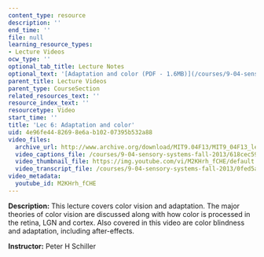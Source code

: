 ```yaml
---
content_type: resource
description: ''
end_time: ''
file: null
learning_resource_types:
- Lecture Videos
ocw_type: ''
optional_tab_title: Lecture Notes
optional_text: '[Adaptation and color (PDF - 1.6MB)](/courses/9-04-sensory-systems-fall-2013/resources/mit9_04f13_vis6)'
parent_title: Lecture Videos
parent_type: CourseSection
related_resources_text: ''
resource_index_text: ''
resourcetype: Video
start_time: ''
title: 'Lec 6: Adaptation and color'
uid: 4e96fe44-8269-8e6a-b102-07395b532a88
video_files:
  archive_url: http://www.archive.org/download/MIT9.04F13/MIT9_04F13_lec06_300k.mp4
  video_captions_file: /courses/9-04-sensory-systems-fall-2013/618cec591ce55a758f8efebcf6e2eb30_M2KHrh_fCHE.vtt
  video_thumbnail_file: https://img.youtube.com/vi/M2KHrh_fCHE/default.jpg
  video_transcript_file: /courses/9-04-sensory-systems-fall-2013/0fed5acf85b0ca104105102dc4fed456_M2KHrh_fCHE.pdf
video_metadata:
  youtube_id: M2KHrh_fCHE
---
```


**Description:** This lecture covers color vision and adaptation. The major theories of color vision are discussed along with how color is processed in the retina, LGN and cortex. Also covered in this video are color blindness and adaptation, including after-effects.

**Instructor:** Peter H Schiller
